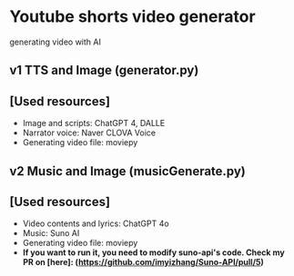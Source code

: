 # Youtube shorts video generator
generating video with AI

## v1 TTS and Image (generator.py)
[Used resources]
--
- Image and scripts: ChatGPT 4, DALLE
- Narrator voice: Naver CLOVA Voice
- Generating video file: moviepy

## v2 Music and Image (musicGenerate.py)
[Used resources]
--
- Video contents and lyrics: ChatGPT 4o
- Music: Suno AI
- Generating video file: moviepy
- **If you want to run it, you need to modify suno-api's code.
Check my PR on [here]: (https://github.com/imyizhang/Suno-API/pull/5)**

